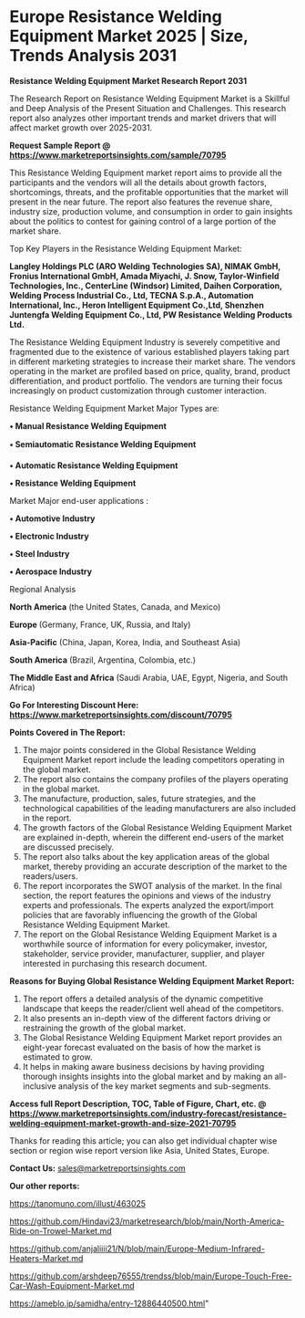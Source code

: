 # Europe Resistance Welding Equipment Market 2025 | Size, Trends Analysis 2031

<strong>Resistance Welding Equipment Market Research Report 2031</strong>

The Research Report on Resistance Welding Equipment Market is a Skillful and Deep Analysis of the Present Situation and Challenges. This research report also analyzes other important trends and market drivers that will affect market growth over 2025-2031.

<strong>Request Sample Report @ <a href=https://www.marketreportsinsights.com/sample/70795>https://www.marketreportsinsights.com/sample/70795</a></strong>

This Resistance Welding Equipment market report aims to provide all the participants and the vendors will all the details about growth factors, shortcomings, threats, and the profitable opportunities that the market will present in the near future. The report also features the revenue share, industry size, production volume, and consumption in order to gain insights about the politics to contest for gaining control of a large portion of the market share.

Top Key Players in the Resistance Welding Equipment Market:

<strong>Langley Holdings PLC (ARO Welding Technologies SA), NIMAK GmbH, Fronius International GmbH, Amada Miyachi, J. Snow, Taylor-Winfield Technologies, Inc., CenterLine (Windsor) Limited, Daihen Corporation, Welding Process Industrial Co., Ltd, TECNA S.p.A., Automation International, Inc., Heron Intelligent Equipment Co.,Ltd, Shenzhen Juntengfa Welding Equipment Co., Ltd, PW Resistance Welding Products Ltd.</strong>

The Resistance Welding Equipment Industry is severely competitive and fragmented due to the existence of various established players taking part in different marketing strategies to increase their market share. The vendors operating in the market are profiled based on price, quality, brand, product differentiation, and product portfolio. The vendors are turning their focus increasingly on product customization through customer interaction.

Resistance Welding Equipment Market Major Types are:

<strong>• Manual Resistance Welding Equipment

• Semiautomatic Resistance Welding Equipment

• Automatic Resistance Welding Equipment

• Resistance Welding Equipment</strong>

Market Major end-user applications :

<strong>• Automotive Industry

• Electronic Industry

• Steel Industry

• Aerospace Industry</strong>

Regional Analysis

</u><strong><b>North America</b></strong> (the United States, Canada, and Mexico)

<strong><b>Europe </b></strong>(Germany, France, UK, Russia, and Italy)

<strong><b>Asia-Pacific</b></strong> (China, Japan, Korea, India, and Southeast Asia)

<strong><b>South America</b></strong> (Brazil, Argentina, Colombia, etc.)

<strong><b>The Middle East and Africa</b></strong> (Saudi Arabia, UAE, Egypt, Nigeria, and South Africa)

<strong>Go For Interesting Discount Here: <a href=https://www.marketreportsinsights.com/discount/70795>https://www.marketreportsinsights.com/discount/70795</a></strong>

<strong>Points Covered in The Report:</strong>
<ol>
  <li>The major points considered in the Global Resistance Welding Equipment Market report include the leading competitors operating in the global market.</li>
  <li>The report also contains the company profiles of the players operating in the global market.</li>
  <li>The manufacture, production, sales, future strategies, and the technological capabilities of the leading manufacturers are also included in the report.</li>
  <li>The growth factors of the Global Resistance Welding Equipment Market are explained in-depth, wherein the different end-users of the market are discussed precisely.</li>
  <li>The report also talks about the key application areas of the global market, thereby providing an accurate description of the market to the readers/users.</li>
  <li>The report incorporates the SWOT analysis of the market. In the final section, the report features the opinions and views of the industry experts and professionals. The experts analyzed the export/import policies that are favorably influencing the growth of the Global Resistance Welding Equipment Market.</li>
  <li>The report on the Global Resistance Welding Equipment Market is a worthwhile source of information for every policymaker, investor, stakeholder, service provider, manufacturer, supplier, and player interested in purchasing this research document.</li>
</ol>
<strong>Reasons for Buying Global Resistance Welding Equipment Market Report:</strong>

<ol>
  <li>The report offers a detailed analysis of the dynamic competitive landscape that keeps the reader/client well ahead of the competitors.</li>
  <li>It also presents an in-depth view of the different factors driving or restraining the growth of the global market.</li>
  <li>The Global Resistance Welding Equipment Market report provides an eight-year forecast evaluated on the basis of how the market is estimated to grow.</li>
  <li>It helps in making aware business decisions by having providing thorough insights insights into the global market and by making an all-inclusive analysis of the key market segments and sub-segments.</li>
</ol>
<strong>Access full Report Description, TOC, Table of Figure, Chart, etc. @ <a href=https://www.marketreportsinsights.com/industry-forecast/resistance-welding-equipment-market-growth-and-size-2021-70795>https://www.marketreportsinsights.com/industry-forecast/resistance-welding-equipment-market-growth-and-size-2021-70795</a></strong>


Thanks for reading this article; you can also get individual chapter wise section or region wise report version like Asia, United States, Europe.

<strong>Contact Us:</strong>
sales@marketreportsinsights.com

<strong>Our other reports:</strong>

<a href=https://tanomuno.com/illust/463025>https://tanomuno.com/illust/463025</a>

<a href=https://github.com/Hindavi23/marketresearch/blob/main/North-America-Ride-on-Trowel-Market.md>https://github.com/Hindavi23/marketresearch/blob/main/North-America-Ride-on-Trowel-Market.md</a>

<a href=https://github.com/anjaliiii21/N/blob/main/Europe-Medium-Infrared-Heaters-Market.md>https://github.com/anjaliiii21/N/blob/main/Europe-Medium-Infrared-Heaters-Market.md</a>

<a href=https://github.com/arshdeep76555/trendss/blob/main/Europe-Touch-Free-Car-Wash-Equipment-Market.md>https://github.com/arshdeep76555/trendss/blob/main/Europe-Touch-Free-Car-Wash-Equipment-Market.md</a>

<a href=https://ameblo.jp/samidha/entry-12886440500.html>https://ameblo.jp/samidha/entry-12886440500.html</a>"
